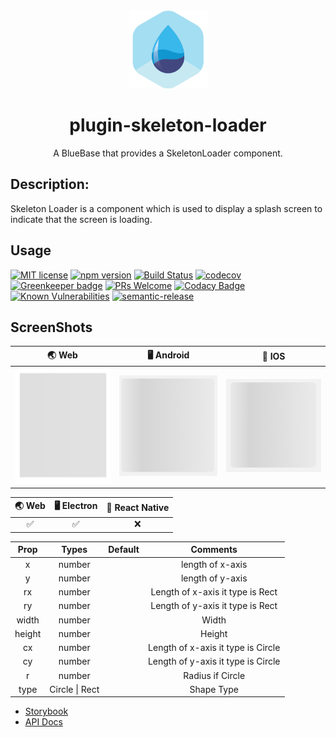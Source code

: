 <div align="center">
	<img width=125 height=125 src="assets/common/logo.png">
  <h1>
		plugin-skeleton-loader
	</h1>
  <p>A BlueBase that provides a SkeletonLoader component.</p>
</div>

## Description:

Skeleton Loader is a component which is used to display a splash screen to indicate that the screen is loading.

## Usage

[![MIT license](https://img.shields.io/badge/license-MIT-brightgreen.svg)](http://opensource.org/licenses/MIT)
[![npm version](https://img.shields.io/npm/v/skeleton-loader.svg?style=flat)](https://npmjs.org/package/skeleton-loader "View this project on npm")
[![Build Status](https://travis-ci.com/BlueBaseJS/plugin-skeleton-loader.svg?branch=master)](https://travis-ci.com/BlueBaseJS/plugin-skeleton-loader)
[![codecov](https://codecov.io/gh/BlueBaseJS/plugin-skeleton-loader/branch/master/graph/badge.svg)](https://codecov.io/gh/BlueBaseJS/plugin-skeleton-loader)
[![Greenkeeper badge](https://badges.greenkeeper.io/BlueBaseJS/plugin-skeleton-loader.svg)](https://greenkeeper.io/) [![PRs Welcome](https://img.shields.io/badge/PRs-welcome-brightgreen.svg)](https://github.com/BlueBaseJS/plugin-skeleton-loader/blob/master/CONTRIBUTING.md)
[![Codacy Badge](https://api.codacy.com/project/badge/Grade/3c79162871414b6aa7c15d1a423adeca)](https://www.codacy.com/app/BlueBaseJS/plugin-skeleton-loader?utm_source=github.com&utm_medium=referral&utm_content=BlueBaseJS/plugin-skeleton-loader&utm_campaign=Badge_Grade)
[![Known Vulnerabilities](https://snyk.io/test/github/BlueBaseJS/plugin-skeleton-loader/badge.svg)](https://snyk.io/test/github/BlueBaseJS/plugin-skeleton-loader)
[![semantic-release](https://img.shields.io/badge/%20%20%F0%9F%93%A6%F0%9F%9A%80-semantic--release-e10079.svg)](https://github.com/semantic-release/semantic-release)

## ScreenShots

|                                        🌏 Web                                        |                                      🖥 Android                                      |                                          📱 IOS                                          |
| :----------------------------------------------------------------------------------: | :----------------------------------------------------------------------------------: | :--------------------------------------------------------------------------------------: |
| <img src="./src/components/Skeleton/screenshot/SkeletonLoader_web.png" width="180"/> | <img src="./src/components/Skeleton/screenshot/SkeletonLoader_ios.png" width="180"/> | <img src="./src/components/Skeleton/screenshot/SkeletonLoader_android.png" width="180"/> |

| 🌏 Web | 🖥 Electron | 📱 React Native |
| :----: | :---------: | :-------------: |
|    ✅   |      ✅      |        ❌        |

|  Prop  |      Types      | Default |              Comments              |
| :----: | :-------------: | :-----: | :--------------------------------: |
|    x   |      number     |         |          length of x-axis          |
|    y   |      number     |         |          length of y-axis          |
|   rx   |      number     |         |  Length of x-axis it type is Rect  |
|   ry   |      number     |         |  Length of y-axis it type is Rect  |
|  width |      number     |         |                Width               |
| height |      number     |         |               Height               |
|   cx   |      number     |         | Length of x-axis it type is Circle |
|   cy   |      number     |         | Length of y-axis it type is Circle |
|    r   |      number     |         |          Radius if Circle          |
|  type  | ️Circle \| Rect |         |             Shape Type             |

-   [Storybook](https://BlueBaseJS.github.io/plugin-skeleton-loader/storybook/)
-   [API Docs](https://BlueBaseJS.github.io/plugin-skeleton-loader/)
